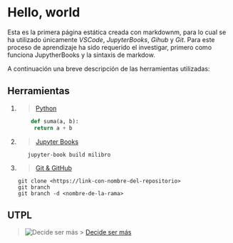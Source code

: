 # Hello, world

Esta es la primera página estática creada con markdownm, para lo cual se ha utilizado únicamente _VSCode_, _JupyterBooks_, _Gihub_ y _Git_.
Para este proceso de aprendizaje ha sido requerido el investigar, primero como funciona JupytherBooks y la sintaxis de markdow.

A continuación una breve descripción de las herramientas utilizadas:

## Herramientas

1. > [Python](python-page)

   ```python
       def suma(a, b):
        return a + b
   ```

2. > [Jupyter Books](github-page)

   ```
      jupyter-book build milibro
   ```

3. > [Git & GitHub](jupyterbook-page)
   ```
   git clone <https://link-con-nombre-del-repositorio>
   git branch
   git branch -d <nombre-de-la-rama>
   ```

## UTPL

> ![Decide ser más](https://www.utpl.edu.ec/sites/default/files/Recurso%201%403x.png "utpl logo") > [Decide ser más](https://www.utpl.edu.ec/)

